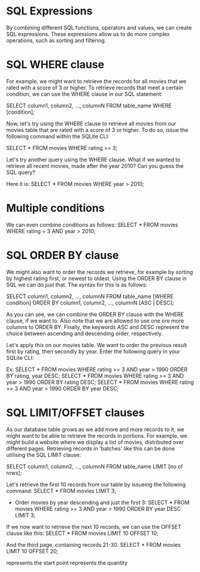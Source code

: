 # SQL Expressions 
By combining different SQL functions, operators and values, we can create SQL expressions. These expressions allow us to do more complex operations, such as sorting and filtering.

# SQL WHERE clause
For example, we might want to retrieve the records for all movies that we rated with a score of 3 or higher. To retrieve records that meet a certain condition, we can use the WHERE clause in our SQL statement:

SELECT column1, column2, ..., columnN
FROM table_name
WHERE [condition];

Now, let's try using the WHERE clause to retrieve all movies from our movies table that are rated with a score of 3 or higher. To do so, issue the following command within the SQLite CLI:

SELECT * FROM movies WHERE rating >= 3;

Let's try another query using the WHERE clause. What if we wanted to retrieve all recent movies, made after the year 2010? Can you guess the SQL query?

Here it is:
SELECT * FROM movies WHERE year > 2010;

# Multiple conditions
We can even combine conditions as follows: 
SELECT * FROM movies WHERE rating = 3 AND year > 2010;


# SQL ORDER BY clause
We might also want to order the records we retrieve, for example by sorting by highest rating first, or newest to oldest. Using the ORDER BY clause in SQL we can do just that. The syntax for this is as follows:

SELECT column1, column2, ..., columnN
FROM table_name 
[WHERE condition]
ORDER BY column1, column2, ..., columnN [ASC | DESC];

As you can see, we can combine the ORDER BY clause with the WHERE clause, if we want to. Also note that we are allowed to use one ore more columns to ORDER BY. Finally, the keywords ASC and DESC represent the choice between ascending and descending order, respectively.

Let's apply this on our movies table. We want to order the previous result first by rating, then secondly by year. Enter the following query in your SQLite CLI:

Ex:
SELECT * FROM movies WHERE rating >= 3 AND year > 1990 ORDER BY rating, year DESC;
SELECT * FROM movies WHERE rating >= 3 AND year > 1990 ORDER BY rating DESC;
SELECT * FROM movies WHERE rating >= 3 AND year > 1990 ORDER BY year DESC;


# SQL LIMIT/OFFSET clauses
As our database table grows as we add more and more records to it, we might want to be able to retrieve the records in portions. For example, we might build a website where we display a list of movies, distributed over different pages. Retrieving records in 'batches' like this can be done utilising the SQL LIMIT clause:

SELECT column1, column2, ..., columnN FROM table_name LIMIT [no of rows];

Let's retrieve the first 10 records from our table by issueing the following command:
SELECT * FROM movies LIMIT 3;

* Order movies by year descending and just the first 3:
SELECT * FROM movies WHERE rating >= 3 AND year > 1990 ORDER BY year DESC LIMIT 3;

If we now want to retrieve the next 10 records, we can use the OFFSET clause like this: 
SELECT * FROM movies LIMIT 10 OFFSET 10;

And the third page, containing records 21-30:
SELECT * FROM movies LIMIT 10 OFFSET 20;

<OFFSET> represents the start point
<LIMIT> represents the quantity